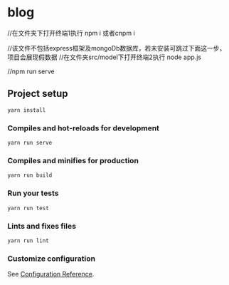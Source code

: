 # blog
//在文件夹下打开终端1执行 npm i 或者cnpm i

//该文件不包括express框架及mongoDb数据库，若未安装可跳过下面这一步，项目会展现假数据
//在文件夹src/model下打开终端2执行 node app.js

//npm run serve
## Project setup
```
yarn install
```

### Compiles and hot-reloads for development
```
yarn run serve
```

### Compiles and minifies for production
```
yarn run build
```

### Run your tests
```
yarn run test
```

### Lints and fixes files
```
yarn run lint
```

### Customize configuration
See [Configuration Reference](https://cli.vuejs.org/config/).
